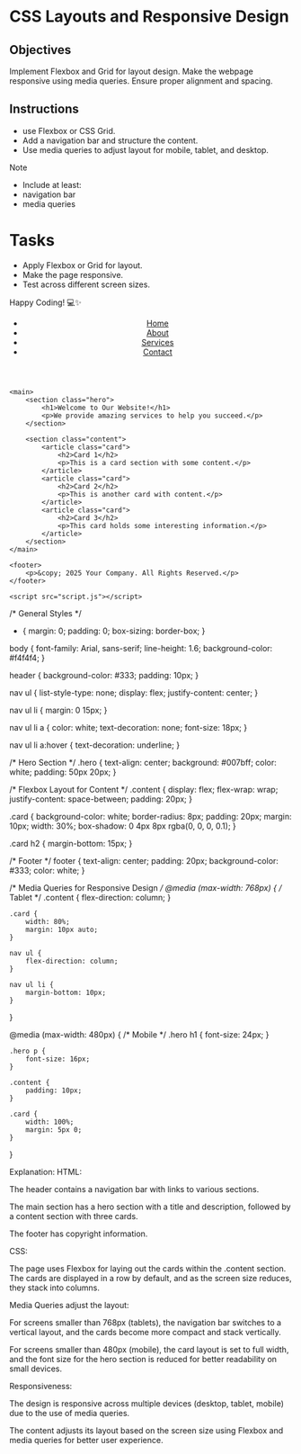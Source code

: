 # CSS Layouts and Responsive Design

## Objectives

Implement Flexbox and Grid for layout design.
Make the webpage responsive using media queries.
Ensure proper alignment and spacing.

## Instructions

- use Flexbox or CSS Grid.
- Add a navigation bar and structure the content.
- Use media queries to adjust layout for mobile, tablet, and desktop.

>[!NOTE]
>  - Include at least:
>  - navigation bar
>  - media queries

# Tasks

- Apply Flexbox or Grid for layout.
- Make the page responsive.
- Test across different screen sizes.

Happy Coding! 💻✨




<!DOCTYPE html>
<html lang="en">
<head>
    <meta charset="UTF-8">
    <meta name="viewport" content="width=device-width, initial-scale=1.0">
    <title>Responsive Layout with Flexbox and Grid</title>
    <link rel="stylesheet" href="styles.css">
</head>
<body>
    <header>
        <nav>
            <ul>
                <li><a href="#">Home</a></li>
                <li><a href="#">About</a></li>
                <li><a href="#">Services</a></li>
                <li><a href="#">Contact</a></li>
            </ul>
        </nav>
    </header>

    <main>
        <section class="hero">
            <h1>Welcome to Our Website!</h1>
            <p>We provide amazing services to help you succeed.</p>
        </section>

        <section class="content">
            <article class="card">
                <h2>Card 1</h2>
                <p>This is a card section with some content.</p>
            </article>
            <article class="card">
                <h2>Card 2</h2>
                <p>This is another card with content.</p>
            </article>
            <article class="card">
                <h2>Card 3</h2>
                <p>This card holds some interesting information.</p>
            </article>
        </section>
    </main>

    <footer>
        <p>&copy; 2025 Your Company. All Rights Reserved.</p>
    </footer>

    <script src="script.js"></script>
</body>
</html>


/* General Styles */
* {
    margin: 0;
    padding: 0;
    box-sizing: border-box;
}

body {
    font-family: Arial, sans-serif;
    line-height: 1.6;
    background-color: #f4f4f4;
}

header {
    background-color: #333;
    padding: 10px;
}

nav ul {
    list-style-type: none;
    display: flex;
    justify-content: center;
}

nav ul li {
    margin: 0 15px;
}

nav ul li a {
    color: white;
    text-decoration: none;
    font-size: 18px;
}

nav ul li a:hover {
    text-decoration: underline;
}

/* Hero Section */
.hero {
    text-align: center;
    background: #007bff;
    color: white;
    padding: 50px 20px;
}

/* Flexbox Layout for Content */
.content {
    display: flex;
    flex-wrap: wrap;
    justify-content: space-between;
    padding: 20px;
}

.card {
    background-color: white;
    border-radius: 8px;
    padding: 20px;
    margin: 10px;
    width: 30%;
    box-shadow: 0 4px 8px rgba(0, 0, 0, 0.1);
}

.card h2 {
    margin-bottom: 15px;
}

/* Footer */
footer {
    text-align: center;
    padding: 20px;
    background-color: #333;
    color: white;
}

/* Media Queries for Responsive Design */
@media (max-width: 768px) {
    /* Tablet */
    .content {
        flex-direction: column;
    }

    .card {
        width: 80%;
        margin: 10px auto;
    }

    nav ul {
        flex-direction: column;
    }

    nav ul li {
        margin-bottom: 10px;
    }
}

@media (max-width: 480px) {
    /* Mobile */
    .hero h1 {
        font-size: 24px;
    }

    .hero p {
        font-size: 16px;
    }

    .content {
        padding: 10px;
    }

    .card {
        width: 100%;
        margin: 5px 0;
    }
}



Explanation:
HTML:

The header contains a navigation bar with links to various sections.

The main section has a hero section with a title and description, followed by a content section with three cards.

The footer has copyright information.

CSS:

The page uses Flexbox for laying out the cards within the .content section. The cards are displayed in a row by default, and as the screen size reduces, they stack into columns.

Media Queries adjust the layout:

For screens smaller than 768px (tablets), the navigation bar switches to a vertical layout, and the cards become more compact and stack vertically.

For screens smaller than 480px (mobile), the card layout is set to full width, and the font size for the hero section is reduced for better readability on small devices.

Responsiveness:

The design is responsive across multiple devices (desktop, tablet, mobile) due to the use of media queries.

The content adjusts its layout based on the screen size using Flexbox and media queries for better user experience.




